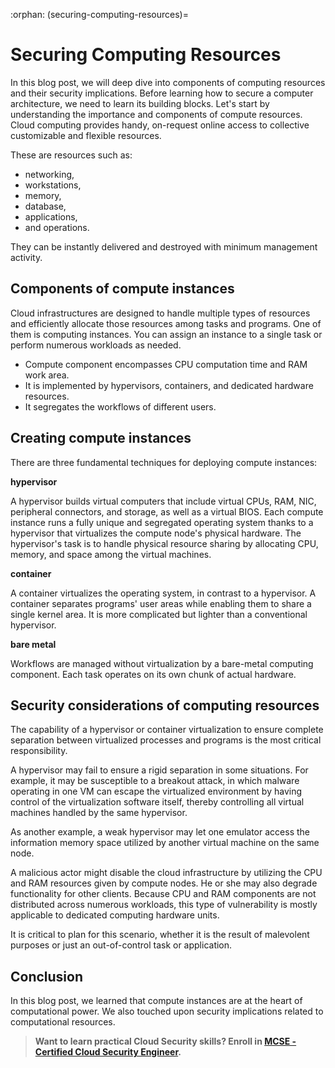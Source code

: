 :orphan:
(securing-computing-resources)=

# Securing Computing Resources

In this blog post, we will deep dive into components of computing resources and their security implications. Before learning how to secure a computer architecture, we need to learn its building blocks. Let's start by understanding the importance and components of compute resources. Cloud computing provides handy, on-request online access to collective customizable and flexible resources.

These are resources such as:

- networking,
- workstations,
- memory,
- database,
- applications,
- and operations.

They can be instantly delivered and destroyed with minimum management activity.

## Components of compute instances

Cloud infrastructures are designed to handle multiple types of resources and efficiently allocate those resources among tasks and programs. One of them is computing instances. You can assign an instance to a single task or perform numerous workloads as needed.

- Compute component encompasses CPU computation time and RAM work area.
- It is implemented by hypervisors, containers, and dedicated hardware resources.
- It segregates the workflows of different users.

## Creating compute instances

There are three fundamental techniques for deploying compute instances:

**hypervisor**

A hypervisor builds virtual computers that include virtual CPUs, RAM, NIC, peripheral connectors, and storage, as well as a virtual BIOS. Each compute instance runs a fully unique and segregated operating system thanks to a hypervisor that virtualizes the compute node's physical hardware. The hypervisor's task is to handle physical resource sharing by allocating CPU, memory, and space among the virtual machines.

**container**

A container virtualizes the operating system, in contrast to a hypervisor. A container separates programs' user areas while enabling them to share a single kernel area. It is more complicated but lighter than a conventional hypervisor.

**bare metal**

Workflows are managed without virtualization by a bare-metal computing component. Each task operates on its own chunk of actual hardware.

## Security considerations of computing resources

The capability of a hypervisor or container virtualization to ensure complete separation between virtualized processes and programs is the most critical responsibility.

A hypervisor may fail to ensure a rigid separation in some situations. For example, it may be susceptible to a breakout attack, in which malware operating in one VM can escape the virtualized environment by having control of the virtualization software itself, thereby controlling all virtual machines handled by the same hypervisor.

As another example, a weak hypervisor may let one emulator access the information memory space utilized by another virtual machine on the same node.

A malicious actor might disable the cloud infrastructure by utilizing the CPU and RAM resources given by compute nodes. He or she may also degrade functionality for other clients. Because CPU and RAM components are not distributed across numerous workloads, this type of vulnerability is mostly applicable to dedicated computing hardware units.

It is critical to plan for this scenario, whether it is the result of malevolent purposes or just an out-of-control task or application.

## Conclusion

In this blog post, we learned that compute instances are at the heart of computational power. We also touched upon security implications related to computational resources.

> **Want to learn practical Cloud Security skills? Enroll in [MCSE - Certified Cloud Security Engineer](https://www.mosse-institute.com/certifications/mcse-certified-cloud-security-engineer.html).**
